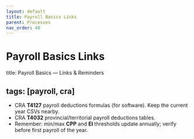 ```yaml
---
layout: default
title: Payroll Basics Links
parent: Processes
nav_order: 40
---
```

# Payroll Basics Links

title: Payroll Basics — Links & Reminders

## tags: [payroll, cra]


- CRA **T4127** payroll deductions formulas (for software). Keep the current year CSVs nearby.
- CRA **T4032** provincial/territorial payroll deductions tables.
- Remember: min/max **CPP** and **EI** thresholds update annually; verify before first payroll of the year.
